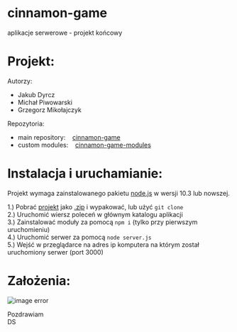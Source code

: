 # cinnamon-game
aplikacje serwerowe - projekt końcowy
<br>
# Projekt:
Autorzy:
- Jakub Dyrcz
- Michał Piwowarski
- Grzegorz Mikołajczyk

Repozytoria:
- main repository:    [cinnamon-game](https://github.com/ignis05/cinnamon-game)
- custom modules:    [cinnamon-game-modules](https://github.com/ignis05/cinnamon-game-modules)

# Instalacja i uruchamianie:
Projekt wymaga zainstalowanego pakietu [node.js](https://nodejs.org/en/) w wersji 10.3 lub nowszej.

1.) Pobrać [projekt](https://github.com/ignis05/cinnamon-game) jako [.zip](https://github.com/ignis05/cinnamon-game/archive/master.zip) i wypakować, lub użyć `git clone`<br>
2.) Uruchomić wiersz poleceń w głównym katalogu aplikacji<br>
3.) Zainstalować moduły za pomocą `npm i` (tylko przy pierwszym uruchomieniu)<br>
4.) Uruchomić serwer za pomocą `node server.js`<br>
5.) Wejść w przeglądarce na adres ip komputera na którym został uruchomiony serwer (port 3000)<br>
# Założenia:
![image error](https://i.ibb.co/jJWKwzH/spec-pl.png)


Pozdrawiam<br>
DS
